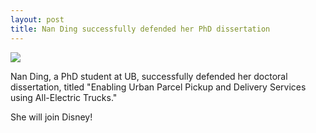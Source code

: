 ```yaml
---
layout: post
title: Nan Ding successfully defended her PhD dissertation
---
```


![](/people/images/nan.jpg)

Nan Ding, a PhD student at UB, successfully defended her doctoral dissertation, titled "Enabling Urban Parcel Pickup and Delivery Services using All-Electric Trucks."

She will join Disney!
